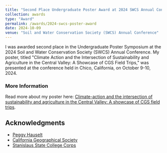 ```yaml
---
title: "Second Place Undergraduate Poster Award at 2024 SWCS Annual Conference"
collection: awards
type: "Award"
permalink: /awards/2024-swcs-poster-award
date: 2024-10-09
venue: "Soil and Water Conservation Society (SWCS) Annual Conference"
---
```


I was awarded second place in the Undergraduate Poster Symposium at the 2024 Soil and Water Conservation Society (SWCS) Annual Conference. My poster, titled "Climate Action and the Intersection of Sustainability and Agriculture in the Central Valley: A Showcase of CGS Field Trips," was presented at the conference held in Chico, California, on October 9-10, 2024.

### More Information
Read more about my poster here: [Climate-action and the intersection of sustainability and agriculture in the Central Valley: A showcase of CGS field trips](https://4n0nym0u5my7h.github.io/presentations/2024-10-24-cgs-field-trips).

## Acknowledgments
* [Peggy Hauselt](https://www.csustan.edu/people/peggy-hauselt)
* [California Geographical Society](https://calgeog.org/)
* [Stanislaus State College Corps](https://www.csustan.edu/college-corps)

